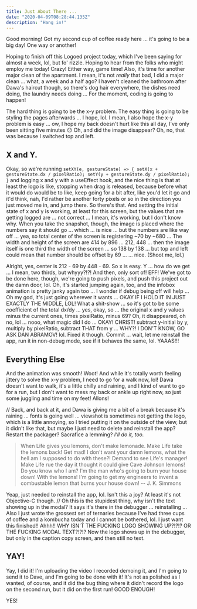 ```yaml
---
title: Just About There ...
date: "2020-04-09T08:28:44.135Z"
description: "Hang in!"
---
```


Good morning! Got my second cup of coffee ready here ... it's going to be a big day! One way or another!

Hoping to finish off this Logoed project today, which I've been saying for almost a week, lol, but fo' rizzle. Hoping to hear from the folks who might employ me today! Crazy! Either way, game time! Also, it's time for another major clean of the apartment. I mean, it's not _really_ that bad, I did a major clean ... what, a week and a half ago? I haven't cleaned the bathroom after Dawa's haircut though, so there's dog hair everywhere, the dishes need doing, the laundry needs doing ... For the moment, coding is going to happen!

The hard thing is going to be the x-y problem. The easy thing is going to be styling the pages afterwards ... I hope, lol. I mean, I also hope the x-y problem is easy ... ow, I hope my back doesn't hurt like this all day, I've only been sitting five minutes 😐 Oh, and did the image disappear? Oh, no, that was because I switched top and left.

## X and Y.

Okay, so we're running `setXY(e, gestureState) => { setX(x + gestureState.dx / pixelRatio); setY(y + gestureState.dy / pixelRatio); }` and logging x and y with a useEffect hook, and the nice thing is that at least the logo is like, stopping when drag is released, because before what it would do would be to like, keep going for a bit after, like you'd let it go and it'd think, nah, I'd rather be another forty pixels or so in the direction you just moved me in, and jump there. So there's that. And setting the initial state of x and y is working, at least for this screen, but the values that are getting logged are ... not correct ... I mean, it's working, but I don't know why. When you take the snapshot, though, the image is placed where the numbers say it should go ... which ... is nice ... but the numbers are like way off ... yea, so total center of the screen is registering ~70 by ~680 ... The width and height of the screen are 414 by 896 ... 212, 448 ... then the image itself is one third the width of the screen ... so 138 by 138 ... but top and left could mean that number should be offset by 69 ... ... nice. (Shoot me, lol.)

Alright, yes, center is 212 - 69 by 448 - 69. So x is easy. Y ... how do we get ... I mean, two thirds, but whyyy?!?! And then, only sort of! EFF! We've got to be done here, though, we're going to push pixels, and push this project out the damn door, lol. Oh, it's started jumping again, too, and the infobox animation is pretty janky again too ... I wonder if debug being off will help ... Oh my god, it's just going wherever it wants ... OKAY IF I HOLD IT IN JUST EXACTLY THE MIDDLE, LOL! What a shit-show ... so it's got to be some coefficient of the total dx/dy ... yes, okay, so ... the original x and y values minus the current ones, times pixelRatio, minus 69? Oh, it disappeared, oh no, lol ... nooo, what magic did I do ... OKAY! CHRIST! subtract y-initial by y, multiply by pixelRatio, subtract THAT from y ... WHY?! I DON'T KNOW, GO ASK DAN ABRAMOV! lol. Fixed it though. Commit ... wait, let me reinstall the app, run it in non-debug mode, see if it behaves the same, lol. YAAAS!!!

## Everything Else

And the animation was smooth! Woot! And while it's totally worth feeling jittery to solve the x-y problem, I need to go for a walk now, lol! Dawa doesn't want to walk, it's a little chilly and raining, and I kind of want to go for a run, but I don't want to mess my back or ankle up right now, so just some juggling and time on my feet! Allons!

// Back, and back at it, and Dawa is giving me a bit of a break because it's raining ... fonts is going well ... viewshot is sometimes not getting the logo, which is a little annoying, so I tried putting it on the outside of the view, but it didn't like that, but maybe I just need to delete and reinstall the app? Restart the packager? Sacrafice a lemming? _I'll do it, too._

> When Life gives you lemons, don't make lemonade. Make Life take the lemons back! Get mad! I don't want your damn lemons, what the hell am I supposed to do with these?! Demand to see Life's manager! Make Life rue the day it thought it could give Cave Johnson lemons! Do you know who I am? I'm the man who's going to burn your house down! With the lemons! I'm going to get my engineers to invent a combustable lemon that burns your house down! -- J. K. Simmons

Yeap, just needed to reinstall the app, lol. Isn't this a joy? At least it's not Objective-C though. // Oh this is the stupidest thing, why isn't the text showing up in the modal? It says it's there in the debugger ... reinstalling ... Also I just wrote the grossest set of ternaries because I've had three cups of coffee and a kombucha today and I cannot be bothered, lol. I just want this finished!! Ahhh!! WHY ISN'T THE FUCKING LOGO SHOWING UP?!?!? OR THE FUCKING MODAL TEXT?!?!? Now the logo shows up in the debugger, but only in the caption copy screen, and then still no text.

## YAY!

Yay, I did it! I'm uploading the video I recorded demoing it, and I'm going to send it to Dave, and I'm going to be done with it! It's not as polished as I wanted, of course, and it did the bug thing where it didn't record the logo on the second run, but it did on the first run! GOOD ENOUGH!

YES!
